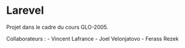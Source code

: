 # Larevel
Projet dans le cadre du cours GLO-2005.

Collaborateurs :
    - Vincent Lafrance
    - Joel Velonjatovo
    - Ferass Rezek
